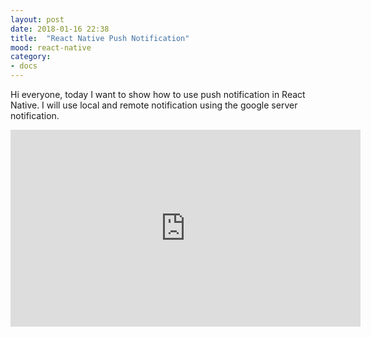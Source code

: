 ```yaml
---
layout: post
date: 2018-01-16 22:38
title:  "React Native Push Notification"
mood: react-native
category:
- docs
---
```



Hi everyone, today I want to show how to use push notification in React Native.
I will use local and remote notification using the google server notification.

<!--more-->

<iframe width="560" height="315" src="https://www.youtube.com/embed/bEPWwyqQyXg" frameborder="0" allow="autoplay; encrypted-media" allowfullscreen></iframe>
